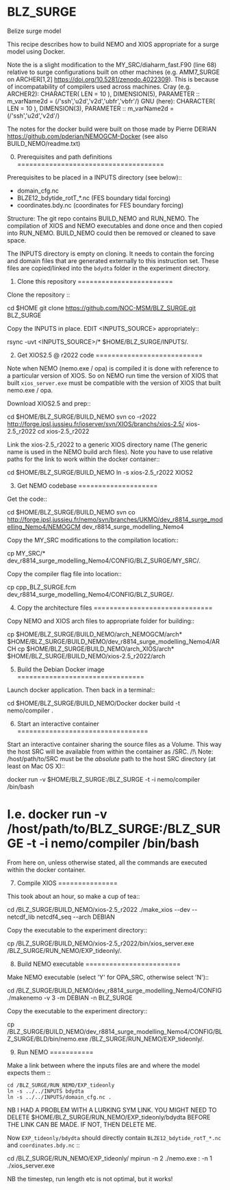 # BLZ_SURGE
Belize surge model


This recipe describes how to build NEMO and XIOS appropriate for a surge model
using Docker.

Note the is a slight modification to the MY_SRC/diaharm_fast.F90 (line 68)
relative to  surge configurations built on other machines (e.g. AMM7_SURGE on
  ARCHER[1,2] https://doi.org/10.5281/zenodo.4022309).
This is because of incompatability of compilers used across machines.
Cray (e.g. ARCHER2):
CHARACTER( LEN = 10 ), DIMENSION(5), PARAMETER :: m_varName2d = (/'ssh','u2d','v2d','ubfr','vbfr'/)
GNU (here):
CHARACTER( LEN = 10 ), DIMENSION(3), PARAMETER :: m_varName2d = (/'ssh','u2d','v2d'/)

The notes for the docker build were built on those made by Pierre DERIAN
https://github.com/pderian/NEMOGCM-Docker (see also BUILD_NEMO/readme.txt)

0) Prerequisites and path definitions
=====================================

Prerequisites to be placed in a INPUTS directory (see below)::

  * domain_cfg.nc
  * BLZE12_bdytide_rotT_*.nc   (FES boundary tidal forcing)
  * coordinates.bdy.nc (coordinates for FES boundary forcing)

Structure:
The git repo contains BUILD_NEMO and RUN_NEMO. The compilation of XIOS and NEMO
executables and done once and then copied into RUN_NEMO. BUILD_NEMO could then be
removed or cleaned to save space.

The INPUTS directory is empty on cloning.  It needs to contain the forcing and
domain files that are generated externally to this instruction set. These files
are copied/linked into the `bdydta` folder in the experiment directory.


1) Clone this repository
========================

Clone the repository ::

  cd $HOME
  git clone https://github.com/NOC-MSM/BLZ_SURGE.git BLZ_SURGE

Copy the INPUTS in place. EDIT <INPUTS_SOURCE> appropriately::

  rsync -uvt <INPUTS_SOURCE>/* $HOME/BLZ_SURGE/INPUTS/.



2) Get XIOS2.5 @ r2022 code
===========================

Note when NEMO (nemo.exe / opa) is compiled it is done with reference to a
particular version of XIOS. So on NEMO run time the version of XIOS that built
`xios_server.exe` must be compatible with the version of XIOS that built
nemo.exe / opa.

Download XIOS2.5 and prep::

  cd $HOME/BLZ_SURGE/BUILD_NEMO
  svn co -r2022 http://forge.ipsl.jussieu.fr/ioserver/svn/XIOS/branchs/xios-2.5/  xios-2.5_r2022
  cd xios-2.5_r2022

Link the xios-2.5_r2022 to a generic XIOS directory name (The generic name is
  used in the NEMO build arch files). Note you have to use relative paths for
  the link to work within the docker container::

  cd $HOME/BLZ_SURGE/BUILD_NEMO
  ln -s xios-2.5_r2022 XIOS2



3) Get NEMO codebase
====================

Get the code::

  cd $HOME/BLZ_SURGE/BUILD_NEMO
  svn co http://forge.ipsl.jussieu.fr/nemo/svn/branches/UKMO/dev_r8814_surge_modelling_Nemo4/NEMOGCM dev_r8814_surge_modelling_Nemo4

Copy the MY_SRC modifications to the compilation location::

  cp MY_SRC/* dev_r8814_surge_modelling_Nemo4/CONFIG/BLZ_SURGE/MY_SRC/.

Copy the compiler flag file into location::

  cp cpp_BLZ_SURGE.fcm dev_r8814_surge_modelling_Nemo4/CONFIG/BLZ_SURGE/.




4) Copy the architecture files
==============================

Copy NEMO and XIOS arch files to appropriate folder for building::

  cp $HOME/BLZ_SURGE/BUILD_NEMO/arch_NEMOGCM/arch* $HOME/BLZ_SURGE/BUILD_NEMO/dev_r8814_surge_modelling_Nemo4/ARCH
  cp $HOME/BLZ_SURGE/BUILD_NEMO/arch_XIOS/arch* $HOME/BLZ_SURGE/BUILD_NEMO/xios-2.5_r2022/arch




5) Build the Debian Docker image
================================

Launch docker application. Then back in a terminal::

  cd $HOME/BLZ_SURGE/BUILD_NEMO/Docker
  docker build -t nemo/compiler .


6) Start an interactive container
=================================

Start an interactive container sharing the source files as a Volume.
This way the host SRC will be available from within the container as /SRC.
/!\ Note: /host/path/to/SRC must be the _absolute_ path to the host SRC directory
(at least on Mac OS X)::

  docker run -v $HOME/BLZ_SURGE:/BLZ_SURGE -t -i nemo/compiler /bin/bash
  # I.e. docker run -v /host/path/to/BLZ_SURGE:/BLZ_SURGE -t -i nemo/compiler /bin/bash

From here on, unless otherwise stated, all the commands are executed within the
 docker container.

7) Compile XIOS
===============

This took about an hour, so make a cup of tea::

  cd /BLZ_SURGE/BUILD_NEMO/xios-2.5_r2022
  ./make_xios --dev --netcdf_lib netcdf4_seq --arch DEBIAN

Copy the executable to the experiment directory::

  cp /BLZ_SURGE/BUILD_NEMO/xios-2.5_r2022/bin/xios_server.exe  /BLZ_SURGE/RUN_NEMO/EXP_tideonly/.



8) Build NEMO executable
========================

Make NEMO executable (select 'Y' for OPA_SRC, otherwise select 'N')::

  cd /BLZ_SURGE/BUILD_NEMO/dev_r8814_surge_modelling_Nemo4/CONFIG
  ./makenemo -v 3 -m DEBIAN -n BLZ_SURGE

Copy the executable to the experiment directory::

  cp /BLZ_SURGE/BUILD_NEMO/dev_r8814_surge_modelling_Nemo4/CONFIG/BLZ_SURGE/BLD/bin/nemo.exe  /BLZ_SURGE/RUN_NEMO/EXP_tideonly/.


9) Run NEMO
===========

Make a link between where the inputs files are and where the model expects them ::

    cd /BLZ_SURGE/RUN_NEMO/EXP_tideonly
    ln -s ../../INPUTS bdydta
    ln -s ../../INPUTS/domain_cfg.nc .

NB I HAD A PROBLEM WITH A LURKING SYM LINK. YOU MIGHT NEED TO DELETE $HOME/BLZ_SURGE/RUN_NEMO/EXP_tideonly/bdydta  BEFORE THE LINK CAN BE MADE. IF NOT, THEN DELETE ME.

Now `EXP_tideonly/bdydta` should directly contain `BLZE12_bdytide_rotT_*.nc` and
`coordinates.bdy.nc`
::

  cd /BLZ_SURGE/RUN_NEMO/EXP_tideonly/
  mpirun -n 2 ./nemo.exe : -n 1 ./xios_server.exe

NB the timestep, run length etc is not optimal, but it works!
